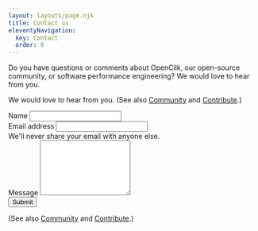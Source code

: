 ```yaml
---
layout: layouts/page.njk
title: Contact us
eleventyNavigation:
  key: Contact
  order: 0
---
```


Do you have questions or comments about OpenCilk, our open-source community, or software performance engineering?
We would love to hear from you. 

We would love to hear from you. (See also [Community](/community/) and [Contribute](/contribute/).)

<div class="content ms-4">
    <form action="POST" name="contact-form" content-type="application/x-www-form-urlencoded" data-netlify="true" style="max-width: 40em;">
        <div class="form-group">
            <div class="mb-3">
                <label for="name" class="form-label">Name</label>
                <input name="name" type="text" class="form-control" id="name" aria-describedby="nameHelp">
            </div>
        </div>
        <div class="form-group">
            <div class="mb-3">
                <label for="email" class="form-label">Email address</label>
                <input name="email" type="email" class="form-control" id="email" aria-describedby="emailHelp">
                <div id="emailHelp" class="form-text">We'll never share your email with anyone else.</div>
            </div>
        </div>
        <div class="form-group">
            <div class="mb-3">
                <label for="message" class="form-label">Message</label>
                <textarea name="message" class="form-control" id="message" rows="7"></textarea>
            </div>
        </div>
        <!-- Comment out the recaptcha because it's onerous IMO
        <div class="field">
                <div data-netlify-recaptcha="true"></div>
        </div>
        -->  
        <button type="submit" class="btn btn-primary">Submit</button>
    </form>
</div>

(See also [Community](/community/) and [Contribute](/contribute/).)